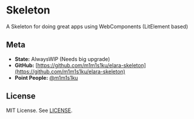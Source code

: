# Skeleton

A Skeleton for doing great apps using WebComponents (LitElement based)

## Meta

* **State:** AlwaysWIP (Needs big upgrade)
* **GitHub:** [https://github.com/m1m1s1ku/elara-skeleton](https://github.com/m1m1s1ku/elara-skeleton)
* **Point People:** [@m1m1s1ku](https://github.com/m1m1s1ku)

## License

MIT License. See [LICENSE](LICENSE).

